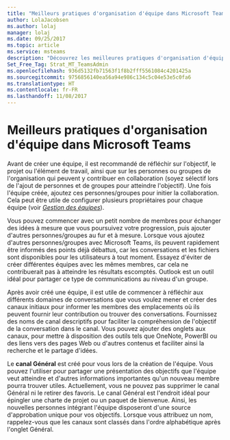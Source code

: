 ```yaml
---
title: "Meilleurs pratiques d'organisation d'équipe dans Microsoft Teams | Microsoft Support"
author: LolaJacobsen
ms.author: lolaj
manager: lolaj
ms.date: 09/25/2017
ms.topic: article
ms.service: msteams
description: "Découvrez les meilleures pratiques d'organisation d'équipe dans Microsoft Teams pour la structuration de votre équipe basée sur vos besoins spécifiques."
Set_Free_Tag: Strat_MT_TeamsAdmin
ms.openlocfilehash: 936d5132fb71563f1f8b2fff5561084c4201425a
ms.sourcegitcommit: 9756856140ea56a94e986c134c5c04e53e5c0fa6
ms.translationtype: HT
ms.contentlocale: fr-FR
ms.lasthandoff: 11/08/2017
---
```

<a name="best-practices-for-organizing-teams-in-microsoft-teams"></a>Meilleurs pratiques d'organisation d'équipe dans Microsoft Teams
======================================================

Avant de créer une équipe, il est recommandé de réfléchir sur l'objectif, le projet ou l'élément de travail, ainsi que sur les personnes ou groupes de l'organisation qui peuvent y contribuer en collaboration (soyez sélectif lors de l'ajout de personnes et de groupes pour atteindre l'objectif). Une fois l'équipe créée, ajoutez ces personnes/groupes pour initier la collaboration. Cela peut être utile de configurer plusieurs propriétaires pour chaque équipe (voir [*Gestion des équipes*](https://support.office.com/en-US/article/Teams-and-Channels-df38ae23-8f85-46d3-b071-cb11b9de5499)).

Vous pouvez commencer avec un petit nombre de membres pour échanger des idées à mesure que vous poursuivez votre progression, puis ajouter d'autres personnes/groupes au fur et à mesure. Lorsque vous ajoutez d'autres personnes/groupes avec Microsoft Teams, ils peuvent rapidement être informés des points déjà débattus, car les conversations et les fichiers sont disponibles pour les utilisateurs à tout moment. Essayez d'éviter de créer différentes équipes avec les mêmes membres, car cela ne contribuerait pas à atteindre les résultats escomptés. Outlook est un outil idéal pour partager ce type de communications au niveau d'un groupe.

Après avoir créé une équipe, il est utile de commencer à réfléchir aux différents domaines de conversations que vous voulez mener et créer des canaux initiaux pour informer les membres des emplacements où ils peuvent fournir leur contribution ou trouver des conversations. Fournissez des noms de canal descriptifs pour faciliter la compréhension de l'objectif de la conversation dans le canal. Vous pouvez ajouter des onglets aux canaux, pour mettre à disposition des outils tels que OneNote, PowerBI ou des liens vers des pages Web ou d'autres contenus et faciliter ainsi la recherche et le partage d'idées.

Le **canal Général** est créé pour vous lors de la création de l'équipe. Vous pouvez l'utiliser pour partager une présentation des objectifs que l'équipe veut atteindre et d'autres informations importantes qu'un nouveau membre pourra trouver utiles. Actuellement, vous ne pouvez pas supprimer le canal Général ni le retirer des favoris. Le canal Général est l'endroit idéal pour épingler une charte de projet ou un paquet de bienvenue. Ainsi, les nouvelles personnes intégrant l'équipe disposeront d'une source d'approbation unique pour vos objectifs. Lorsque vous attribuez un nom, rappelez-vous que les canaux sont classés dans l'ordre alphabétique après l'onglet Général.
